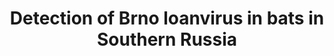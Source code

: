 ---
title: "Detection of Brno loanvirus in bats in Southern Russia"
excerpt: "Russian Science Foundation project<br/>Don State Technical University<br/>May 2024<br/><img src='/images/PhoBl.png' width='500px'>"
collection: research
external_url: https://github.com/PopovIILab/PhoBl
---